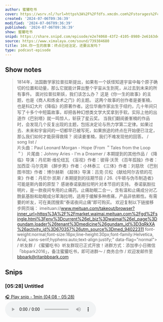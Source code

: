 ```yaml
---
author: 蜜獾吃书
cover: https://wsrv.nl/?url=https%3A%2F%2Ffdfs.xmcdn.com%2Fstorages%2Fcacb-audiofreehighqps%2F8C%2F42%2FGMCoOScGV9ExAAK8GgFUPfZx.jpeg&w=200&h=200
created: '2024-07-06T09:36:39'
modified: '2024-07-06T09:36:39'
published: '2024-07-06T09:36:39'
show: 蜜獾吃书
snipd: https://share.snipd.com/episode/e2e74068-43f2-4105-8980-2e6163dec21a
source: https://www.ximalaya.com/sound/739384680
title: 104.你一生的故事：终点已经注定，还要出发吗？
type: podcast-episode
---
```



## Show notes
> 1814年，法国数学家拉普拉斯提出，如果有一个妖怪知道宇宙中每个原子确切的位置和动量，那么它就能计算出整个宇宙从生到死，从过去到未来的所有事件。
> 面对拉普拉斯妖，我们该怎么办？
> 这是《你一生的故事》的主题，也是《商人和炼金术之门》的主题。
> 这两个故事的创作者是姜峯楠，也是科幻大片《降临》的原著作者。这位华裔作家出生于纽约，几十年间只写了十多个中短篇故事，却把各种幻想类文学大奖拿到手软。实际上他的出道作《巴别塔》就一鸣惊人，斩获了星云奖。
> 当我们翻阅姜峯楠的作品时，会发现几个反复出现的主题，包括决定论与热力学第二定律。如果过去、未来和宇宙间的一切都早已被写死，如果旅途的终点在开始便已注定，那么我们如何才能获得救赎？
> 阅读姜峯楠，我们不难发现他的回答。
> / song list /  
> 片头曲：Paul Leonard Morgan - Hope (From ＂Tales from the Loop＂）
> 片尾曲：Johnny Aries - I'm a Dreamer
> / 本期提到的其他作品 / 
> 《降临》导演：丹尼斯·维伦纽瓦
> 《盲视》作者：彼得·沃茨
> 《百年孤独》作者：加西亚·马尔克斯
> 《醉步男》作者：小林泰三
> 《三体》作者：刘慈欣
> 《巴别图书馆》作者：博尔赫斯
> 《超体》导演：吕克·贝松
> 《献给阿尔吉侬的花束》作者：丹尼尔·凯斯
> / 本期提到的往期节目 / 
> 26.《牛顿与伪币制造者》可能是斯内普的原型？
> 感谢泰诺氨酚拉明片对本节目的支持。 泰诺氨酚拉明片，是一款夜间专用的止痛药。止痛助眠二合一，含有温和止痛成分对乙酰氨基酚和助眠成分苯海拉明，适用于缓解多种疼痛，产品非依赖性。有需要的听友，可在美团搜索“泰诺夜间止痛”即可购买。  欢迎复制以下链接移步网页端：
> imeituan://www.meituan.com/takeout/browser?inner_url=https%3A%2F%2Fmarket.waimai.meituan.com%2Fgd%2Fsingle.html%3Fenv%3Dcurrent%26el_biz%3Dwaimai%26el_page%3Dgundam.loader%26tenant%3Dmedicine%26gundam_id%3D3qRkXA%26activity_id%3D670357%26utm_source%3Dmed_94022311 font-weight:normal;font-size:16px;line-height:30px;font-family:Helvetica, Arial, sans-serif;hyphens:auto;text-align:justify;" data-flag="normal"> / 听友群 /   《蜜獾吃书》听友群现已正式开放！进群方式：添加李小日微信「bbpark2016」，备注蜜獾吃书，即可进群～    / 商务合作 /   欢迎发邮件至 bbpark@ritanbbpark.com

## Snips
### [05:28] Untitled
[🎧 Play snip - 1min️ (04:08 - 05:28)](https://share.snipd.com/snip/2a600ef6-273f-4a88-b809-a587e8a93289)
<audio controls> <source src="https://jt.ximalaya.com//GKwRIUEKXm2vAeyD_gLskcKo.m4a?channel=rss&album_id=64689453&track_id=739384680&uid=402532070&jt=https://aod.cos.tx.xmcdn.com/storages/0b2a-audiofreehighqps/4D/0A/GKwRIUEKXm2vAeyD_gLskcKo.m4a#t=04:08,05:28"> </audio>
